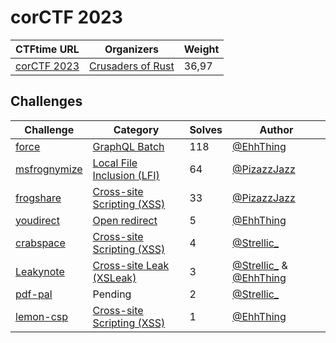 # corCTF 2023

| CTFtime URL                   | Organizers          | Weight  |
| ----------------------------- | ------------------- | ------- |
| [corCTF 2023](https://ctftime.org/event/1928/) | [Crusaders of Rust](https://ctftime.org/team/132628)     | 36,97      |

## Challenges

| Challenge                   | Category          | Solves  | Author
| ----------------------------- | ------------------- | ------- | -------
| [force](/gitbook/challenges/corCTF-2023/force.md) |  [GraphQL Batch](/gitbook/categories/graphql-batch.md)   | 118      | [@EhhThing](https://twitter.com/EhhThing)
| [msfrognymize](/gitbook/challenges/corCTF-2023/msfrognymize.md) |  [Local File Inclusion (LFI)](/gitbook/categories/lfi.md)   | 64      | [@PizazzJazz](https://twitter.com/PizazzJazz)
| [frogshare](/gitbook/challenges/corCTF-2023/frogshare.md) |  [Cross-site Scripting (XSS)](/gitbook/categories/xss.md)   | 33      | [@PizazzJazz](https://twitter.com/PizazzJazz)
| [youdirect](/gitbook/challenges/corCTF-2023/youdirect.md) |  [Open redirect](/gitbook/categories/open-redirect.md)   | 5      | [@EhhThing](https://twitter.com/EhhThing)
| [crabspace](/gitbook/challenges/corCTF-2023/crabspace.md) |  [Cross-site Scripting (XSS)](/gitbook/categories/xss.md)   | 4      | [@Strellic_](https://twitter.com/Strellic_) 
| [Leakynote](/gitbook/challenges/corCTF-2023/leakynote.md) |  [Cross-site Leak (XSLeak)](/gitbook/categories/xsleak.md)   | 3      | [@Strellic_](https://twitter.com/Strellic_) & [@EhhThing](https://twitter.com/EhhThing)
| [pdf-pal](/gitbook/challenges/corCTF-2023/pdf-pal.md) |  Pending   | 2      | [@Strellic_](https://twitter.com/Strellic_)
| [lemon-csp](/gitbook/challenges/corCTF-2023/lemon-csp.md) |  [Cross-site Scripting (XSS)](/gitbook/categories/xss.md)   | 1      | [@EhhThing](https://twitter.com/EhhThing)